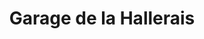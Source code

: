 ---
title: "Garage de la Hallerais"
url: /vern-sur-seiche/garage-de-la-hallerais/
shop: réparation de voitures
---